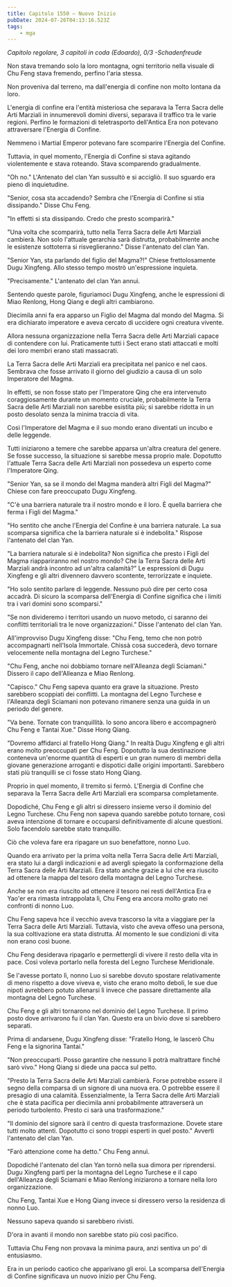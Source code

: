 ```yaml
---
title: Capitolo 1550 – Nuovo Inizio
pubDate: 2024-07-26T04:13:16.523Z
tags:
    - mga
---
```



<em>Capitolo regolare,
3 capitoli in coda (Edoardo), 0/3
-Schadenfreude</em>


Non stava tremando solo la loro montagna, ogni territorio nella visuale di Chu Feng stava fremendo, perfino l'aria stessa.


Non proveniva dal terreno, ma dall'energia di confine non molto lontana da loro.


L'energia di confine era l'entità misteriosa che separava la Terra Sacra delle Arti Marziali in innumerevoli domini diversi, separava il traffico tra le varie regioni. Perfino le formazioni di teletrasporto dell'Antica Era non potevano attraversare l'Energia di Confine.


Nemmeno i Martial Emperor potevano fare scomparire l'Energia del Confine.


Tuttavia, in quel momento, l'Energia di Confine si stava agitando violentemente e stava roteando. Stava scomparendo gradualmente.


"Oh no." L'Antenato del clan Yan sussultò e si accigliò. Il suo sguardo era pieno di inquietudine.


"Senior, cosa sta accadendo? Sembra che l'Energia di Confine si stia dissipando." Disse Chu Feng.


"In effetti si sta dissipando. Credo che presto scomparirà."


"Una volta che scomparirà, tutto nella Terra Sacra delle Arti Marziali cambierà. Non solo l'attuale gerarchia sarà distrutta, probabilmente anche le esistenze sottoterra si risveglieranno." Disse l'antenato del clan Yan.


"Senior Yan, sta parlando del figlio del Magma?!" Chiese frettolosamente Dugu Xingfeng. Allo stesso tempo mostrò un'espressione inquieta.


"Precisamente." L'antenato del clan Yan annuì.


Sentendo queste parole, figuriamoci Dugu Xingfeng, anche le espressioni di Miao Renlong, Hong Qiang e degli altri cambiarono.


Diecimila anni fa era apparso un Figlio del Magma dal mondo del Magma. Si era dichiarato imperatore e aveva cercato di uccidere ogni creatura vivente.


Allora nessuna organizzazione nella Terra Sacra delle Arti Marziali capace di contendere con lui. Praticamente tutti i Sect erano stati attaccati e molti dei loro membri erano stati massacrati.


La Terra Sacra delle Arti Marziali era precipitata nel panico e nel caos. Sembrava che fosse arrivato il giorno del giudizio a causa di un solo Imperatore del Magma.


In effetti, se non fosse stato per l'Imperatore Qing che era intervenuto coraggiosamente durante un momento cruciale, probabilmente la Terra Sacra delle Arti Marziali non sarebbe esistita più; si sarebbe ridotta in un posto desolato senza la minima traccia di vita.


Così l'Imperatore del Magma e il suo mondo erano diventati un incubo e delle leggende.


Tutti iniziarono a temere che sarebbe apparsa un'altra creatura del genere. Se fosse successo, la situazione si sarebbe messa proprio male. Dopotutto l'attuale Terra Sacra delle Arti Marziali non possedeva un esperto come l'Imperatore Qing.


"Senior Yan, sa se il mondo del Magma manderà altri Figli del Magma?" Chiese con fare preoccupato Dugu Xingfeng.


"C'è una barriera naturale tra il nostro mondo e il loro. È quella barriera che ferma i Figli del Magma."


"Ho sentito che anche l'Energia del Confine è una barriera naturale. La sua scomparsa significa che la barriera naturale si è indebolita." Rispose l'antenato del clan Yan.


"La barriera naturale si è indebolita? Non significa che presto i Figli del Magma riappariranno nel nostro mondo? Che la Terra Sacra delle Arti Marziali andrà incontro ad un'altra calamità?" Le espressioni di Dugu Xingfeng e gli altri divennero davvero scontente, terrorizzate e inquiete.


"Ho solo sentito parlare di leggende. Nessuno può dire per certo cosa accadrà. Di sicuro la scomparsa dell'Energia di Confine significa che i limiti tra i vari domini sono scomparsi."


"Se non divideremo i territori usando un nuovo metodo, ci saranno dei conflitti territoriali tra le nove organizzazioni." Disse l'antenato del clan Yan.


All'improvviso Dugu Xingfeng disse: "Chu Feng, temo che non potrò accompagnarti nell'Isola Immortale. Chissà cosa succederà, devo tornare velocemente nella montagna del Legno Turchese."


"Chu Feng, anche noi dobbiamo tornare nell'Alleanza degli Sciamani." Dissero il capo dell'Alleanza e Miao Renlong. 


"Capisco." Chu Feng sapeva quanto era grave la situazione. Presto sarebbero scoppiati dei conflitti. La montagna del Legno Turchese e l'Alleanza degli Sciamani non potevano rimanere senza una guida in un periodo del genere.


"Va bene. Tornate con tranquillità. Io sono ancora libero e accompagnerò Chu Feng e Tantai Xue." Disse Hong Qiang.


"Dovremo affidarci al fratello Hong Qiang." In realtà Dugu Xingfeng e gli altri erano molto preoccupati per Chu Feng. Dopotutto la sua destinazione conteneva un'enorme quantità di esperti e un gran numero di membri della giovane generazione arroganti e dispotici dalle origini importanti. Sarebbero stati più tranquilli se ci fosse stato Hong Qiang.


Proprio in quel momento, il tremito si fermò. L'Energia di Confine che separava la Terra Sacra delle Arti Marziali era scomparsa completamente.


Dopodiché, Chu Feng e gli altri si diressero insieme verso il dominio del Legno Turchese. Chu Feng non sapeva quando sarebbe potuto tornare, così aveva intenzione di tornare e occuparsi definitivamente di alcune questioni. Solo facendolo sarebbe stato tranquillo.


Ciò che voleva fare era ripagare un suo benefattore, nonno Luo.


Quando era arrivato per la prima volta nella Terra Sacra delle Arti Marziali, era stato lui a dargli indicazioni e ad avergli spiegato la conformazione della Terra Sacra delle Arti Marziali. Era stato anche grazie a lui che era riuscito ad ottenere la mappa del tesoro della montagna del Legno Turchese.


Anche se non era riuscito ad ottenere il tesoro nei resti dell'Antica Era e Yao'er era rimasta intrappolata lì, Chu Feng era ancora molto grato nei confronti di nonno Luo.


Chu Feng sapeva hce il vecchio aveva trascorso la vita a viaggiare per la Terra Sacra delle Arti Marziali. Tuttavia, visto che aveva offeso una persona, la sua coltivazione era stata distrutta. Al momento le sue condizioni di vita non erano così buone.


Chu Feng desiderava ripagarlo e permettergli di vivere il resto della vita in pace. Così voleva portarlo nella foresta del Legno Turchese Meridionale.


Se l'avesse portato lì, nonno Luo si sarebbe dovuto spostare relativamente di meno rispetto a dove viveva e, visto che erano molto deboli, le sue due nipoti avrebbero potuto allenarsi lì invece che passare direttamente alla montagna del Legno Turchese.


Chu Feng e gli altri tornarono nel dominio del Legno Turchese. Il primo posto dove arrivarono fu il clan Yan. Questo era un bivio dove si sarebbero separati.


Prima di andarsene, Dugu Xingfeng disse: "Fratello Hong, le lascerò Chu Feng e la signorina Tantai."


"Non preoccuparti. Posso garantire che nessuno li potrà maltrattare finché sarò vivo." Hong Qiang si diede una pacca sul petto.


"Presto la Terra Sacra delle Arti Marziali cambierà. Forse potrebbe essere il segno della comparsa di un signore di una nuova era. O potrebbe essere il presagio di una calamità. Essenzialmente, la Terra Sacra delle Arti Marziali che è stata pacifica per diecimila anni probabilmente attraverserà un periodo turbolento. Presto ci sarà una trasformazione."


"Il dominio del signore sarà il centro di questa trasformazione. Dovete stare tutti molto attenti. Dopotutto ci sono troppi esperti in quel posto." Avvertì l'antenato del clan Yan.


"Farò attenzione come ha detto." Chu Feng annuì.


Dopodiché l'antenato del clan Yan tornò nella sua dimora per riprendersi. Dugu Xingfeng partì per la montagna del Legno Turchese e il capo dell'Alleanza degli Sciamani e Miao Renlong iniziarono a tornare nella loro organizzazione.


Chu Feng, Tantai Xue e Hong Qiang invece si diressero verso la residenza di nonno Luo.


Nessuno sapeva quando si sarebbero rivisti.


D'ora in avanti il mondo non sarebbe stato più così pacifico.


Tuttavia Chu Feng non provava la minima paura, anzi sentiva un po' di entusiasmo.


Era in un periodo caotico che apparivano gli eroi. La scomparsa dell'Energia di Confine significava un nuovo inizio per Chu Feng.


